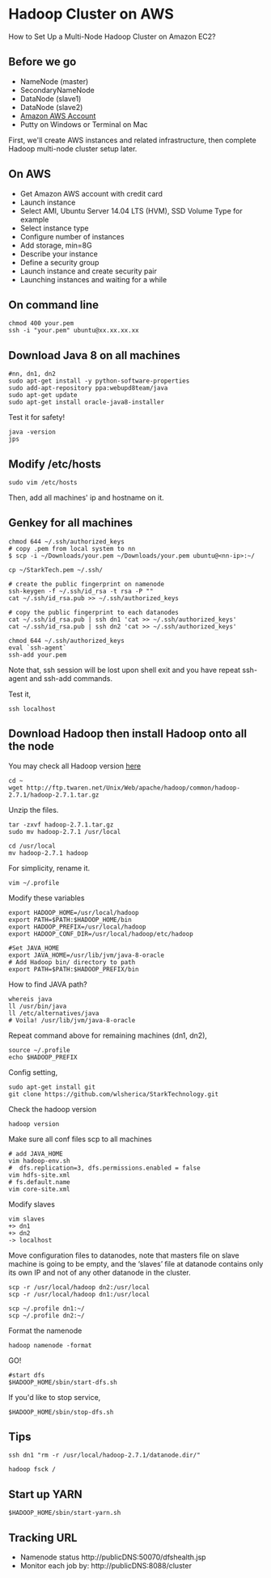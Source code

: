 # Hadoop Cluster on AWS

How to Set Up a Multi-Node Hadoop Cluster on Amazon EC2?

## Before we go
- NameNode (master)
- SecondaryNameNode
- DataNode (slave1)
- DataNode (slave2)
- [Amazon AWS Account](http://aws.amazon.com/)
- Putty on Windows or Terminal on Mac

First, we'll create AWS instances and related infrastructure, then complete Hadoop multi-node cluster setup later.

## On AWS 
- Get Amazon AWS account with credit card
- Launch instance
- Select AMI, Ubuntu Server 14.04 LTS (HVM), SSD Volume Type for example
- Select instance type
- Configure number of instances
- Add storage, min=8G
- Describe your instance
- Define a security group
- Launch instance and create security pair
- Launching instances and waiting for a while

## On command line
```shell
chmod 400 your.pem
ssh -i "your.pem" ubuntu@xx.xx.xx.xx
```
## Download Java 8 on all machines
```shell
#nn, dn1, dn2
sudo apt-get install -y python-software-properties 
sudo add-apt-repository ppa:webupd8team/java
sudo apt-get update
sudo apt-get install oracle-java8-installer
```
Test it for safety!
```shell
java -version
jps
```
## Modify /etc/hosts
```shell
sudo vim /etc/hosts
```
Then, add all machines' ip and hostname on it.

## Genkey for all machines
```shell
chmod 644 ~/.ssh/authorized_keys
# copy .pem from local system to nn 
$ scp -i ~/Downloads/your.pem ~/Downloads/your.pem ubuntu@<nn-ip>:~/

cp ~/StarkTech.pem ~/.ssh/

# create the public fingerprint on namenode
ssh-keygen -f ~/.ssh/id_rsa -t rsa -P ""
cat ~/.ssh/id_rsa.pub >> ~/.ssh/authorized_keys

# copy the public fingerprint to each datanodes
cat ~/.ssh/id_rsa.pub | ssh dn1 'cat >> ~/.ssh/authorized_keys'
cat ~/.ssh/id_rsa.pub | ssh dn2 'cat >> ~/.ssh/authorized_keys'
```

```shell
chmod 644 ~/.ssh/authorized_keys
eval `ssh-agent`
ssh-add your.pem
```
Note that, ssh session will be lost upon shell exit and you have repeat ssh-agent and ssh-add commands.

Test it,
```shell
ssh localhost
```

## Download Hadoop then install Hadoop onto all the node
You may check all Hadoop version [here](http://ftp.twaren.net/Unix/Web/apache/hadoop/common/)

```shell
cd ~
wget http://ftp.twaren.net/Unix/Web/apache/hadoop/common/hadoop-2.7.1/hadoop-2.7.1.tar.gz
```

Unzip the files.
```shell
tar -zxvf hadoop-2.7.1.tar.gz 
sudo mv hadoop-2.7.1 /usr/local
```

```shell
cd /usr/local
mv hadoop-2.7.1 hadoop
```

For simplicity, rename it.
```shell
vim ~/.profile
```
Modify these variables
```shell
export HADOOP_HOME=/usr/local/hadoop
export PATH=$PATH:$HADOOP_HOME/bin
export HADOOP_PREFIX=/usr/local/hadoop
export HADOOP_CONF_DIR=/usr/local/hadoop/etc/hadoop

#Set JAVA_HOME
export JAVA_HOME=/usr/lib/jvm/java-8-oracle
# Add Hadoop bin/ directory to path
export PATH=$PATH:$HADOOP_PREFIX/bin
```
How to find JAVA path?
```shell
whereis java
ll /usr/bin/java
ll /etc/alternatives/java
# Voila! /usr/lib/jvm/java-8-oracle
```

Repeat command above for remaining machines (dn1, dn2),
```shell
source ~/.profile
echo $HADOOP_PREFIX
```

Config setting,
```shell
sudo apt-get install git
git clone https://github.com/wlsherica/StarkTechnology.git
```

Check the hadoop version
```shell
hadoop version
```

Make sure all conf files scp to all machines
```shell
# add JAVA_HOME
vim hadoop-env.sh
#  dfs.replication=3, dfs.permissions.enabled = false
vim hdfs-site.xml
# fs.default.name
vim core-site.xml 
```

Modify slaves
```shell
vim slaves
+> dn1
+> dn2
-> localhost
```

Move configuration files to datanodes, note that masters file on slave machine is going to be empty, and the ‘slaves’ file at datanode contains only its own IP and not of any other datanode in the cluster.

```shell
scp -r /usr/local/hadoop dn2:/usr/local
scp -r /usr/local/hadoop dn1:/usr/local

scp ~/.profile dn1:~/
scp ~/.profile dn2:~/
```
Format the namenode 
```shell
hadoop namenode -format
```
GO!
```shell
#start dfs
$HADOOP_HOME/sbin/start-dfs.sh
```

If you'd like to stop service,
```shell
$HADOOP_HOME/sbin/stop-dfs.sh
```
## Tips
```shell
ssh dn1 "rm -r /usr/local/hadoop-2.7.1/datanode.dir/"
```
```shell
hadoop fsck /
```
## Start up YARN
```shell
$HADOOP_HOME/sbin/start-yarn.sh
```
## Tracking URL
- Namenode status http://publicDNS:50070/dfshealth.jsp
- Monitor each job by: http://publicDNS:8088/cluster

